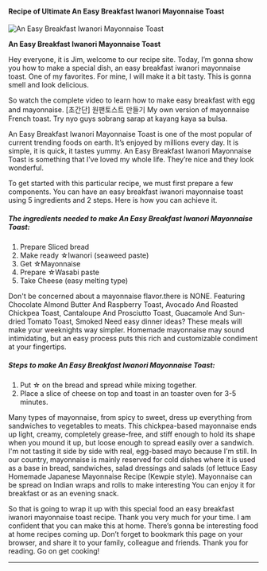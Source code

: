             

#### Recipe of Ultimate An Easy Breakfast Iwanori Mayonnaise Toast

![An Easy Breakfast Iwanori Mayonnaise Toast](https://img-global.cpcdn.com/recipes/6129638637043712/751x532cq70/an-easy-breakfast-iwanori-mayonnaise-toast-recipe-main-photo.jpg)

**An Easy Breakfast Iwanori Mayonnaise Toast**

Hey everyone, it is Jim, welcome to our recipe site. Today, I’m gonna show you how to make a special dish, an easy breakfast iwanori mayonnaise toast. One of my favorites. For mine, I will make it a bit tasty. This is gonna smell and look delicious.

So watch the complete video to learn how to make easy breakfast with egg and mayonnaise. \[초간단\] 원팬토스트 만들기 My own version of mayonnaise French toast. Try nyo guys sobrang sarap at kayang kaya sa bulsa.

An Easy Breakfast Iwanori Mayonnaise Toast is one of the most popular of current trending foods on earth. It’s enjoyed by millions every day. It is simple, it is quick, it tastes yummy. An Easy Breakfast Iwanori Mayonnaise Toast is something that I’ve loved my whole life. They’re nice and they look wonderful.

To get started with this particular recipe, we must first prepare a few components. You can have an easy breakfast iwanori mayonnaise toast using 5 ingredients and 2 steps. Here is how you can achieve it.

##### The ingredients needed to make An Easy Breakfast Iwanori Mayonnaise Toast:

1.  Prepare Sliced bread
2.  Make ready ☆Iwanori (seaweed paste)
3.  Get ☆Mayonnaise
4.  Prepare ☆Wasabi paste
5.  Take Cheese (easy melting type)

Don't be concerned about a mayonnaise flavor.there is NONE. Featuring Chocolate Almond Butter And Raspberry Toast, Avocado And Roasted Chickpea Toast, Cantaloupe And Prosciutto Toast, Guacamole And Sun-dried Tomato Toast, Smoked Need easy dinner ideas? These meals will make your weeknights way simpler. Homemade mayonnaise may sound intimidating, but an easy process puts this rich and customizable condiment at your fingertips.

##### Steps to make An Easy Breakfast Iwanori Mayonnaise Toast:

1.  Put ☆ on the bread and spread while mixing together.
2.  Place a slice of cheese on top and toast in an toaster oven for 3-5 minutes.

Many types of mayonnaise, from spicy to sweet, dress up everything from sandwiches to vegetables to meats. This chickpea-based mayonnaise ends up light, creamy, completely grease-free, and stiff enough to hold its shape when you mound it up, but loose enough to spread easily over a sandwich. I'm not tasting it side by side with real, egg-based mayo because I'm still. In our country, mayonnaise is mainly reserved for cold dishes where it is used as a base in bread, sandwiches, salad dressings and salads (of lettuce Easy Homemade Japanese Mayonnaise Recipe (Kewpie style). Mayonnaise can be spread on Indian wraps and rolls to make interesting You can enjoy it for breakfast or as an evening snack.

So that is going to wrap it up with this special food an easy breakfast iwanori mayonnaise toast recipe. Thank you very much for your time. I am confident that you can make this at home. There’s gonna be interesting food at home recipes coming up. Don’t forget to bookmark this page on your browser, and share it to your family, colleague and friends. Thank you for reading. Go on get cooking!

* * *
